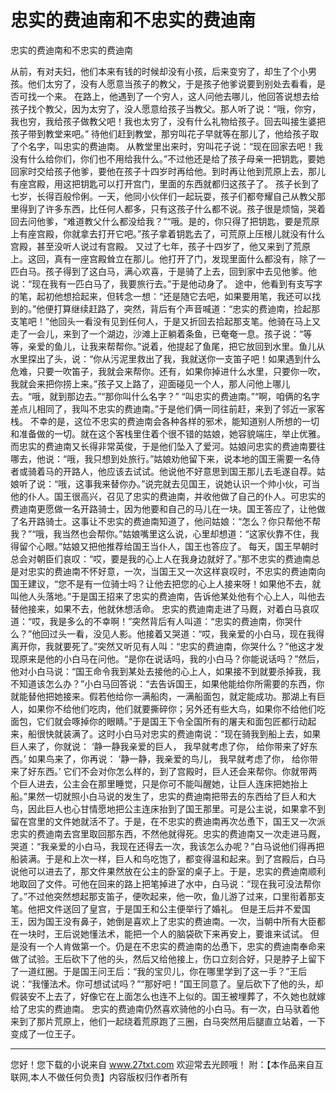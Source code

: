 # 忠实的费迪南和不忠实的费迪南

忠实的费迪南和不忠实的费迪南 

从前，有对夫妇，他们本来有钱的时候却没有小孩，后来变穷了，却生了个小男孩。他们太穷了，没有人愿意当孩子的教父，于是孩子他爹说要到别处去看看，是否可找一个来。 
在路上，他遇到了一个穷人，这人问他去哪儿，他回答说想去给孩子找个教父，因为太穷了，没人愿意给孩子当教父。那人听了说：“哦，你穷，我也穷，我给孩子做教父吧！我也太穷了，没有什么礼物给孩子。回去叫接生婆把孩子带到教堂来吧。” 
待他们赶到教堂，那穷叫花子早就等在那儿了，他给孩子取了个名字，叫忠实的费迪南。 
从教堂里出来时，穷叫花子说：“现在回家去吧！我没有什么给你们，你们也不用给我什么。”不过他还是给了孩子母亲一把钥匙，要她回家时交给孩子他爹，要他在孩子十四岁时再给他。到时再让他到荒原上去，那儿有座宫殿，用这把钥匙可以打开宫门，里面的东西就都归这孩子了。 
孩子长到了七岁，长得百般伶俐。一天，他同小伙伴们一起玩耍，孩子们都夸耀自己从教父那里得到了许多东西，比任何人都多，只有这孩子什么都不说。孩子很是烦恼，哭着回去问他爹，“难道教父什么都没给我？”“哦。是的，你只得了把钥匙，要是荒原上有座宫殿，你就拿去打开它吧。”孩子拿着钥匙去了，可荒原上压根儿就没有什么宫殿，甚至没听人说过有宫殿。 
又过了七年，孩子十四岁了，他又来到了荒原上。这回，真有一座宫殿耸立在那儿。他打开了门，发现里面什么都没有，除了一匹白马。孩子得到了这白马，满心欢喜，于是骑了上去，回到家中去见他爹。他说：“现在我有一匹白马了，我要旅行去。”于是他动身了。 
途中，他看到有支写字的笔，起初他想拾起来，但转念一想：“还是随它去吧，如果要用笔，我还可以找到的。”他便打算继续赶路了，突然，背后有个声音喊道：“忠实的费迪南，捡起那支笔吧！”他回头一看没有见到任何人，于是又折回去拾起那支笔。他骑在马上又走了一会儿，来到了一个湖边，沙滩上正躺着条鱼，已奄奄一息。孩子说：“等等，亲爱的鱼儿，让我来帮帮你。”说着，他提起了鱼尾，把它放回到水里。鱼儿从水里探出了头，说：“你从污泥里救出了我，我就送你一支笛子吧！如果遇到什么危难，只要一吹笛子，我就会来帮你。还有，如果你掉进什么水里，只要你一吹，我就会来把你捞上来。”孩子又上路了，迎面碰见一个人，那人问他上哪儿去。“哦，就到那边去。”“那你叫什么名字？” 
“叫忠实的费迪南。”“啊，咱俩的名字差点儿相同了，我叫不忠实的费迪南。”于是他们俩一同往前赶，来到了邻近一家客栈。 
不幸的是，这位不忠实的费迪南会各种各样的邪术，能知道别人所想的一切和准备做的一切。就在这个客栈里住着个很不错的姑娘，她容貌端庄，举止优雅。而忠实的费迪南又长得非常英俊，于是他们坠入了爱河。姑娘问忠实的费迪南要往哪去，他说：“哦，我只想到处旅行。”姑娘劝他留下来，说本地的国王需要一名侍者或骑着马的开路人，他应该去试试。他说他不好意思到国王那儿去毛遂自荐。姑娘听了说：“哦，这事我来替你办。”说完就去见国王，说她认识一个帅小伙，可当他的仆人。国王很高兴，召见了忠实的费迪南，并收他做了自己的仆人。可忠实的费迪南更愿做一名开路骑士，因为他要和自己的马儿在一块。国王答应了，让他做了名开路骑士。这事让不忠实的费迪南知道了，他问姑娘：“怎么？你只帮他不帮我？”“哦，我当然也会帮你。”姑娘嘴里这么说，心里却想道：“这家伙靠不住，我得留个心眼。”姑娘又把他推荐给国王当仆人，国王也答应了。 
每天，国王早朝时总会对朝臣们哀叹：“哎，要是我的心上人在我身边就好了。”那不忠实的费迪南总是对忠实的费迪南不怀好意，一次，当国王又一次这样哀叹时，不忠实的费迪南向国王建议，“您不是有一位骑士吗？让他去把您的心上人接来呀！如果他不去，就叫他人头落地。”于是国王招来了忠实的费迪南，告诉他某处他有个心上人，叫他去替他接来，如果不去，他就休想活命。 
忠实的费迪南走进了马厩，对着白马哀叹道：“哎，我是多么的不幸啊！”突然背后有人叫道：“忠实的费迪南，你哭什么？”他回过头一看，没见人影。他接着又哭道：“哎，我亲爱的小白马，现在我得离开你，我就要死了。”突然又听见有人叫：“忠实的费迪南，你哭什么？”他这才发现原来是他的小白马在问他。“是你在说话吗，我的小白马？你能说话吗？”然后，他对小白马说：“国王命令我到某处去接他的心上人，如果接不到就要杀掉我，我不知道该怎么办？”小白马回答说：“去告诉国王，如果他能给你所需要的东西，你就能替他把她接来。假若他给你一满船肉，一满船面包，就定能成功。那湖上有巨人，如果你不给他们吃肉，他们就要撕碎你；另外还有些大鸟，如果你不给他们吃面包，它们就会啄掉你的眼睛。”于是国王下令全国所有的屠夫和面包匠都行动起来，船很快就装满了。这时小白马对忠实的费迪南说：“现在骑我到船上去，如果巨人来了，你就说： 
‘静一静我亲爱的巨人， 
我早就考虑了你， 
给你带来了好东西。’ 
如果鸟来了，你再说： 
‘静一静，我亲爱的鸟儿， 
我早就考虑了你， 
给你带来了好东西。’ 
它们不会对你怎么样的，到了宫殿时，巨人还会来帮你。你就带两个巨人进去，公主会在那里睡觉，只是你可不能叫醒她，让巨人连床把她抬上船。”果然一切就照小白马说的发生了，忠实的费迪南把带去的东西给了巨人和大鸟，因此巨人也心甘情愿地把公主连床抬到了国王那里。可是公主说，如果拿不到留在宫里的文件她就活不了。于是，在不忠实的费迪南再次怂恿下，国王又一次派忠实的费迪南去宫里取回那东西，不然他就得死。忠实的费迪南又一次走进马厩，哭道：“我亲爱的小白马，我现在还得去一次，我该怎么办呢？”白马说他们得再把船装满。于是和上次一样，巨人和鸟吃饱了，都变得温和起来。到了宫殿后，白马说他可以进去了，那文件果然放在公主的卧室的桌子上。于是，忠实的费迪南顺利地取回了文件。可他在回来的路上把笔掉进了水中，白马说：“现在我可没法帮你了。”不过他突然想起那支笛子，便吹起来，他一吹，鱼儿游了过来，口里衔着那支笔。他把文件送回了皇宫，于是国王和公主便举行了婚礼。 
但是王后并不爱国王，因为国王没有鼻子，她倒是喜欢上了忠实的费迪南。一次，当朝中所有大臣都在一块时，王后说她懂法术，能把一个人的脑袋砍下来再安上，要谁来试试。 
但是没有一个人肯做第一个。仍是在不忠实的费迪南的怂恿下，忠实的费迪南奉命来做了试验。王后砍下了他的头，然后又给他接上，伤口立刻合好，只是脖子上留下了一道红圈。于是国王问王后：“我的宝贝儿，你在哪里学到了这一手？”王后说：“我懂法术。你可想试试吗？”“那好吧！”国王同意了。皇后砍下了他的头，却假装安不上去了，好像它在上面怎么也连不上似的。国王被埋葬了，不久她也就嫁给了忠实的费迪南。 
忠实的费迪南仍然喜欢骑他的小白马。有一次，白马驮着他来到了那片荒原上，他们一起绕着荒原跑了三圈，白马突然用后腿直立站着，一下变成了一位王子。 

                  
--------------------
您好！您下载的小说来自 www.27txt.com 欢迎常去光顾哦！
附：【本作品来自互联网,本人不做任何负责】内容版权归作者所有